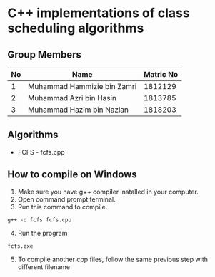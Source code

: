 # C++ implementations of class scheduling algorithms

## Group Members
| No | Name                        | Matric No |
|----|-----------------------------|-----------|
| 1  | Muhammad Hammizie bin Zamri | 1812129   |
| 2  | Muhammad Azri bin Hasin     | 1813785   |
| 3  | Muhammad Hazim bin Nazlan   | 1818203   |

## Algorithms
* FCFS - fcfs.cpp

## How to compile on Windows
1. Make sure you have g++ compiler installed in your computer.
2. Open command prompt terminal.
3. Run this command to compile.
```
g++ -o fcfs fcfs.cpp
```
4. Run the program
```
fcfs.exe
```
5. To compile another cpp files, follow the same previous step with different filename